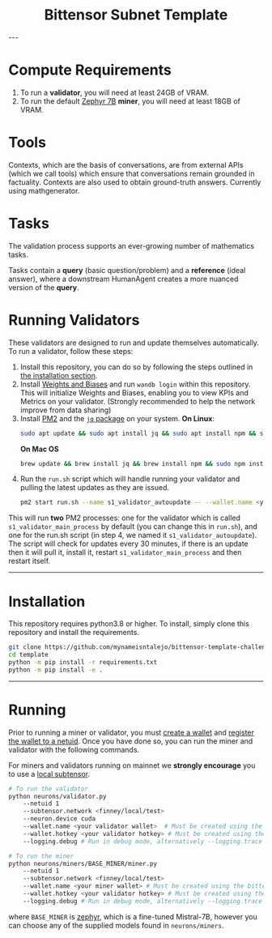 <div align="center">

# **Bittensor Subnet Template** <!-- omit in toc -->

</div>
---

# Compute Requirements

1. To run a **validator**, you will need at least 24GB of VRAM. 
2. To run the default [Zephyr 7B](https://huggingface.co/HuggingFaceH4/zephyr-7b-beta) **miner**, you will need at least 18GB of VRAM. 

# Tools
Contexts, which are the basis of conversations, are from external APIs (which we call tools) which ensure that conversations remain grounded in factuality. Contexts are also used to obtain ground-truth answers. Currently using mathgenerator.

# Tasks
The validation process supports an ever-growing number of mathematics tasks.

Tasks contain a **query** (basic question/problem) and a **reference** (ideal answer), where a downstream HumanAgent creates a more nuanced version of the **query**.

# Running Validators
These validators are designed to run and update themselves automatically. To run a validator, follow these steps:

1. Install this repository, you can do so by following the steps outlined in [the installation section](#installation).
2. Install [Weights and Biases](https://docs.wandb.ai/quickstart) and run `wandb login` within this repository. This will initialize Weights and Biases, enabling you to view KPIs and Metrics on your validator. (Strongly recommended to help the network improve from data sharing)
3. Install [PM2](https://pm2.io/docs/runtime/guide/installation/) and the [`jq` package](https://jqlang.github.io/jq/) on your system.
   **On Linux**:
   ```bash
   sudo apt update && sudo apt install jq && sudo apt install npm && sudo npm install pm2 -g && pm2 update
   ``` 
   **On Mac OS**
   ```bash
   brew update && brew install jq && brew install npm && sudo npm install pm2 -g && pm2 update
   ```
4. Run the `run.sh` script which will handle running your validator and pulling the latest updates as they are issued. 
   ```bash
   pm2 start run.sh --name s1_validator_autoupdate -- --wallet.name <your-wallet-name> --wallet.hotkey <your-wallet-hot-key>
   ```

This will run **two** PM2 processes: one for the validator which is called `s1_validator_main_process` by default (you can change this in `run.sh`), and one for the run.sh script (in step 4, we named it `s1_validator_autoupdate`). The script will check for updates every 30 minutes, if there is an update then it will pull it, install it, restart `s1_validator_main_process` and then restart itself.

---

# Installation
This repository requires python3.8 or higher. To install, simply clone this repository and install the requirements.
```bash
git clone https://github.com/mynameisntalejo/bittensor-template-challenge.git
cd template
python -m pip install -r requirements.txt
python -m pip install -e .
```

---
# Running

Prior to running a miner or validator, you must [create a wallet](https://docs.bittensor.com/getting-started/wallets) and [register the wallet to a netuid](https://docs.bittensor.com/subnets/register-validate-mine). Once you have done so, you can run the miner and validator with the following commands.

For miners and validators running on mainnet we **strongly encourage** you to use a [local subtensor](https://github.com/opentensor/subtensor).


```bash
# To run the validator
python neurons/validator.py
    --netuid 1
    --subtensor.network <finney/local/test>
    --neuron.device cuda
    --wallet.name <your validator wallet>  # Must be created using the bittensor-cli
    --wallet.hotkey <your validator hotkey> # Must be created using the bittensor-cli
    --logging.debug # Run in debug mode, alternatively --logging.trace for trace mode

```

```bash
# To run the miner
python neurons/miners/BASE_MINER/miner.py 
    --netuid 1
    --subtensor.network <finney/local/test>
    --wallet.name <your miner wallet> # Must be created using the bittensor-cli
    --wallet.hotkey <your validator hotkey> # Must be created using the bittensor-cli
    --logging.debug # Run in debug mode, alternatively --logging.trace for trace mode
```
where `BASE_MINER` is [zephyr](https://huggingface.co/HuggingFaceH4/zephyr-7b-beta), which is a fine-tuned Mistral-7B, however you can choose any of the supplied models found in `neurons/miners`. 
